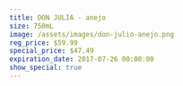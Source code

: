 ```yaml
---
title: DON JULIA - anejo
size: 750mL
image: /assets/images/don-julio-anejo.png
reg_price: $59.99
special_price: $47.49
expiration_date: 2017-07-26 00:00:00
show_special: true
---
```



